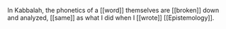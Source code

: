 In Kabbalah, the phonetics of a [[word]] themselves are [[broken]] down and analyzed, [[same]] as what I did when I [[wrote]] [[Epistemology]].